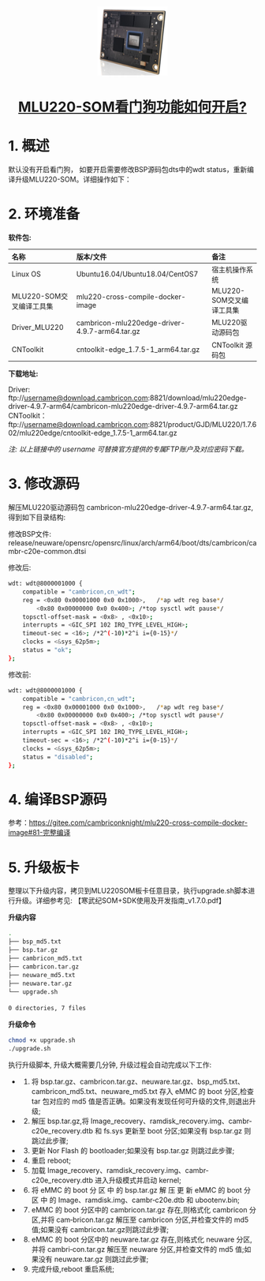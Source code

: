 <p align="center">
    <a href="https://gitee.com/cambriconknight/mlu220-cross-compile-docker-image/tree/master/tools/watchdog">
        <img alt="mlu220-som" src="./res/mlu220-som.jpg" height="140" />
        <h1 align="center">MLU220-SOM看门狗功能如何开启?</h1>
    </a>
</p>

# 1. 概述

默认没有开启看门狗， 如要开启需要修改BSP源码包dts中的wdt status，重新编译升级MLU220-SOM。详细操作如下：

# 2. 环境准备

**软件包:**

| 名称                   | 版本/文件                                              | 备注                                 |
| :-------------------- | :-------------------------------                      | :---------------------------------- |
| Linux OS              | Ubuntu16.04/Ubuntu18.04/CentOS7                       | 宿主机操作系统                         |
| MLU220-SOM交叉编译工具集 | mlu220-cross-compile-docker-image                    | MLU220-SOM交叉编译工具集               |
| Driver_MLU220         | cambricon-mlu220edge-driver-4.9.7-arm64.tar.gz        | MLU220驱动源码包                      |
| CNToolkit             | cntoolkit-edge_1.7.5-1_arm64.tar.gz                   | CNToolkit 源码包                      |

**下载地址:**

Driver: ftp://username@download.cambricon.com:8821/download/mlu220edge-driver-4.9.7-arm64/cambricon-mlu220edge-driver-4.9.7-arm64.tar.gz
CNToolkit： ftp://username@download.cambricon.com:8821/product/GJD/MLU220/1.7.602/mlu220edge/cntoolkit-edge_1.7.5-1_arm64.tar.gz

*注: 以上链接中的 username 可替换官方提供的专属FTP账户及对应密码下载。*

# 3. 修改源码

解压MLU220驱动源码包 cambricon-mlu220edge-driver-4.9.7-arm64.tar.gz, 得到如下目录结构:

修改BSP文件: release/neuware/opensrc/opensrc/linux/arch/arm64/boot/dts/cambricon/cambr-c20e-common.dtsi

修改后:

```bash
wdt: wdt@8000001000 {
    compatible = "cambricon,cn_wdt";
    reg = <0x80 0x00001000 0x0 0x1000>,   /*ap wdt reg base*/
        <0x80 0x00000000 0x0 0x400>; /*top sysctl wdt pause*/
    topsctl-offset-mask = <0x8> , <0x10>;
    interrupts = <GIC_SPI 102 IRQ_TYPE_LEVEL_HIGH>;
    timeout-sec = <16>; /*2^(-10)*2^i i={0-15}*/
    clocks = <&sys_62p5m>;
    status = "ok";
};
```

修改前:

```bash
wdt: wdt@8000001000 {
    compatible = "cambricon,cn_wdt";
    reg = <0x80 0x00001000 0x0 0x1000>,   /*ap wdt reg base*/
        <0x80 0x00000000 0x0 0x400>; /*top sysctl wdt pause*/
    topsctl-offset-mask = <0x8> , <0x10>;
    interrupts = <GIC_SPI 102 IRQ_TYPE_LEVEL_HIGH>;
    timeout-sec = <16>; /*2^(-10)*2^i i={0-15}*/
    clocks = <&sys_62p5m>;
    status = "disabled";
};
```

# 4. 编译BSP源码

参考：https://gitee.com/cambriconknight/mlu220-cross-compile-docker-image#81-完整编译

# 5. 升级板卡

整理以下升级内容，拷贝到MLU220SOM板卡任意目录，执行upgrade.sh脚本进行升级。详细参考见: 【寒武纪SOM+SDK使用及开发指南_v1.7.0.pdf】

**升级内容**

```bash
.
├── bsp_md5.txt
├── bsp.tar.gz
├── cambricon_md5.txt
├── cambricon.tar.gz
├── neuware_md5.txt
├── neuware.tar.gz
└── upgrade.sh

0 directories, 7 files
```

**升级命令**

```bash
chmod +x upgrade.sh
./upgrade.sh
```

执行升级脚本, 升级大概需要几分钟, 升级过程会自动完成以下工作:

- 1. 将 bsp.tar.gz、cambricon.tar.gz、neuware.tar.gz、bsp_md5.txt、cambricon_md5.txt、neuware_md5.txt 存入 eMMC 的 boot 分区,检查 tar 包对应的 md5 值是否正确。如果没有发现任何可升级的文件,则退出升级;
- 2. 解压 bsp.tar.gz,将 Image_recovery、ramdisk_recovery.img、cambr‐c20e_recovery.dtb 和 fs.sys 更新至 boot 分区;如果没有 bsp.tar.gz 则跳过此步骤;
- 3. 更新 Nor Flash 的 bootloader;如果没有 bsp.tar.gz 则跳过此步骤;
- 4. 重启 reboot;
- 5. 加载 Image_recovery、ramdisk_recovery.img、cambr‐c20e_recovery.dtb 进入升级模式并启动 kernel;
- 6. 将 eMMC 的 boot 分 区 中 的 bsp.tar.gz 解 压 更 新 eMMC 的 boot 分 区 中 的 Image、ramdisk.img、cambr‐c20e.dtb 和 ubootenv.bin;
- 7. eMMC 的 boot 分区中的 cambricon.tar.gz 存在,则格式化 cambricon 分区,并将 cam‐bricon.tar.gz 解压至 cambricon 分区,并检查文件的 md5 值;如果没有 cambricon.tar.gz则跳过此步骤;
- 8. eMMC 的 boot 分区中的 neuware.tar.gz 存在,则格式化 neuware 分区,并将 cambri‐con.tar.gz 解压至 neuware 分区,并检查文件的 md5 值;如果没有 neuware.tar.gz 则跳过此步骤;
- 9. 完成升级,reboot 重启系统;